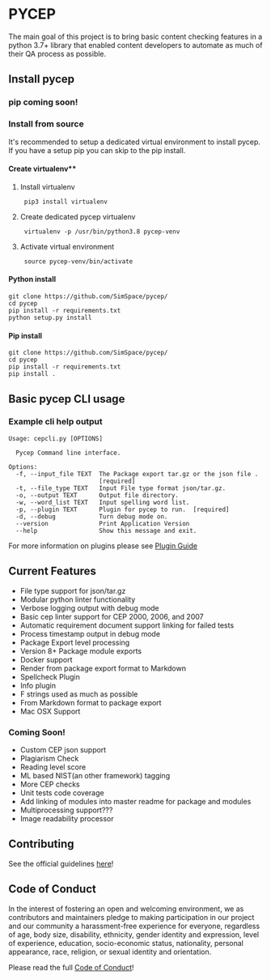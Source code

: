 # PYCEP

The main goal of this project is to bring basic content checking features in a python 3.7+ library that enabled content developers to automate as much of their QA process as possible.

## Install pycep

### pip coming soon!

### Install from source

It's recommended to setup a dedicated virtual environment to install pycep. If you have a setup pip you can skip to the
pip install.

#### Create virtualenv**
1. Install virtualenv

        pip3 install virtualenv

2. Create dedicated pycep virtualenv

        virtualenv -p /usr/bin/python3.8 pycep-venv

3. Activate virtual environment

        source pycep-venv/bin/activate

#### Python install

    git clone https://github.com/SimSpace/pycep/
    cd pycep
    pip install -r requirements.txt
    python setup.py install

#### Pip install

    git clone https://github.com/SimSpace/pycep/
    cd pycep
    pip install -r requirements.txt
    pip install .

## Basic pycep CLI usage

### Example cli help output

    Usage: cepcli.py [OPTIONS]

      Pycep Command line interface.

    Options:
      -f, --input_file TEXT  The Package export tar.gz or the json file .
                             [required]
      -t, --file_type TEXT   Input File type format json/tar.gz.
      -o, --output TEXT      Output file directory.
      -w, --word_list TEXT   Input spelling word list.
      -p, --plugin TEXT      Plugin for pycep to run.  [required]
      -d, --debug            Turn debug mode on.
      --version              Print Application Version
      --help                 Show this message and exit.



For more information on plugins please see [Plugin Guide](docs/PLUGINS.md)

## Current Features

-   File type support for json/tar.gz
-   Modular python linter functionality
-   Verbose logging output with debug mode
-   Basic cep linter support for CEP 2000, 2006, and 2007
-   Automatic requirement document support linking for failed tests
-   Process timestamp output in debug mode
-   Package Export level processing
-   Version 8+ Package module exports
-   Docker support
-   Render from package export format to Markdown
-   Spellcheck Plugin
-   Info plugin
-   F strings used as much as possible
-   From Markdown format to package export
-   Mac OSX Support


### Coming Soon!

-   Custom CEP json support
-   Plagiarism Check
-   Reading level score
-   ML based NIST(an other framework) tagging
-   More CEP checks
-   Unit tests code coverage
-   Add linking of modules into master readme for package and modules
-   Multiprocessing support???
-   Image readability processor

## Contributing  

See the official guidelines [here](docs/CONTRIBUTING.md)!

## Code of Conduct
In the interest of fostering an open and welcoming environment, we as contributors and maintainers pledge to making participation in our project and our community a harassment-free experience for everyone, regardless of age, body size, disability, ethnicity, gender identity and expression, level of experience, education, socio-economic status, nationality, personal appearance, race, religion, or sexual identity and orientation.

Please read the full [Code of Conduct](docs/CODE-OF-CONDUCT.md)!
